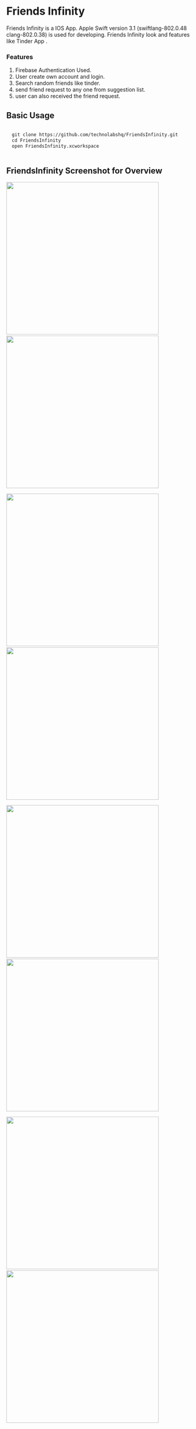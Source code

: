 #  Friends Infinity

  Friends Infinity is a IOS App. Apple Swift version 3.1 (swiftlang-802.0.48 clang-802.0.38) is used for developing. 
  Friends Infinity look and features like Tinder App .
  
### Features
  1. Firebase Authentication Used.
  2. User create own account and login.
  3. Search random friends like tinder.
  4. send friend request to any one from suggestion list.
  5. user can also received the friend request.
  
## Basic Usage 

```markdown

  git clone https://github.com/technolabshq/FriendsInfinity.git
  cd FriendsInfinity
  open FriendsInfinity.xcworkspace
  
```


## FriendsInfinity Screenshot for Overview


<img src="capture/icon.png" width="400"> &nbsp; <img src="capture/signup.png"  width="400">

<img src="capture/login.png" width="400" > &nbsp; <img src="capture/splash.png"  width="400">

<img src="capture/home.png" width="400" > &nbsp; <img src="capture/user_detail.png"  width="400">

<img src="capture/profile.png" width="400"> &nbsp; <img src="capture/friends_list.png"  width="400">


